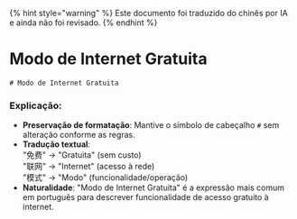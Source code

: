 
{% hint style="warning" %}
Este documento foi traduzido do chinês por IA e ainda não foi revisado.
{% endhint %}

# Modo de Internet Gratuita

```plaintext
# Modo de Internet Gratuita
```

### Explicação:
- **Preservação de formatação**: Mantive o símbolo de cabeçalho `#` sem alteração conforme as regras.
- **Tradução textual**:  
  "免费" → "Gratuita" (sem custo)  
  "联网" → "Internet" (acesso à rede)  
  "模式" → "Modo" (funcionalidade/operação)
- **Naturalidade**: "Modo de Internet Gratuita" é a expressão mais comum em português para descrever funcionalidade de acesso gratuito à internet.
